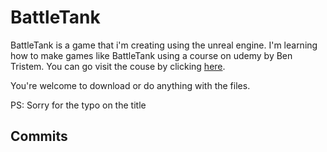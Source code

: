 # BattleTank

BattleTank is a game that i'm creating using the unreal engine. I'm learning how to make games like BattleTank using a course on udemy by Ben Tristem. You can go visit the couse by clicking [here](https://www.udemy.com/unrealcourse/).

You're welcome to download or do anything with the files.

PS: Sorry for the typo on the title

## Commits
